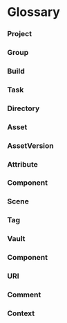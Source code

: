 # Glossary
### Project


### Group


### Build


### Task


### Directory


### Asset


### AssetVersion


### Attribute


### Component


### Scene


### Tag


### Vault


### Component


### URI


### Comment


### Context

